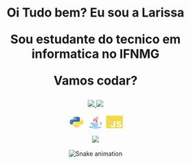 
<div>
  <h1 align="center">Oi Tudo bem? Eu sou a Larissa
  <p align="center">Sou estudante do tecnico em informatica no IFNMG
  <p align="center"> Vamos codar?
</div>


<div align="center">
  <a href="https://github.com/lariissarodrigues">
    <img height="150em" src="https://github-readme-stats.vercel.app/api?username=lariissarodrigues&count_private=true&include_all_commits=true&show_icons=true&theme=blue-green&hide_border=false&show_owner=true"/>
    <img height="150em" src="https://github-readme-stats.vercel.app/api/top-langs/?username=lariissarodrigues&theme=blue-green&hide_border=false&&layout=compact"/>
  </a>
</div>

<div align="center" valign="top"><br>
  <img align="center" alt="Python" height="30" width="40" src="https://raw.githubusercontent.com/devicons/devicon/master/icons/python/python-original.svg">
  <img align="center" alt="Java" height="30" width="40" src="https://raw.githubusercontent.com/devicons/devicon/master/icons/java/java-original.svg">
  <img align="center" alt="Js" height="30" width="40" src="https://raw.githubusercontent.com/devicons/devicon/master/icons/javascript/javascript-plain.svg">
</div><br>

<div align="center">
  <a href="https://www.instagram.com/_larissa.py/" target="_blank"><img src="https://img.shields.io/badge/-Instagram-%23E4405F?style=for-the-badge&logo=instagram&logoColor=white" target="_blank"></a>
</div>

<div align="center">
  
  ![Snake animation](https://github.com/lariissarodrigues/lariissarodrigues/blob/output/github-contribution-grid-snake.svg)
  

  
</div>

